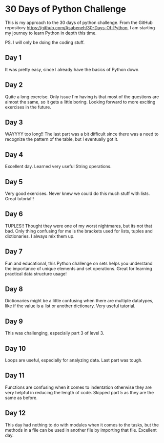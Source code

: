 # 30 Days of Python Challenge
This is my approach to the 30 days of python challenge. From the GitHub repository https://github.com/Asabeneh/30-Days-Of-Python, I am starting my journey to learn Python in depth this time.

PS. I will only be doing the coding stuff.

## Day 1
It was pretty easy, since I already have the basics of Python down.

## Day 2
Quite a long exercise. Only issue I'm having is that most of the questions are almost the same, so it gets a little boring. Looking forward to more exciting exercises in the future.

## Day 3
WAYYYY too long!! The last part was a bit difficult since there was a need to recognize the pattern of the table, but I eventually got it.

## Day 4
Excellent day. Learned very useful String operations.

## Day 5
Very good exercises. Never knew we could do this much stuff with lists. Great tutorial!!

## Day 6
TUPLES!! Thought they were one of my worst nightmares, but its not that bad. Only thing confusing for me is the brackets used for lists, tuples and dictionaries. I always mix them up.

## Day 7
Fun and educational, this Python challenge on sets helps you understand the importance of unique elements and set operations. Great for learning practical data structure usage!

## Day 8
Dictionaries might be a little confusing when there are multiple datatypes, like if the value is a list or another dictionary. Very useful tutorial.

## Day 9
This was challenging, especially part 3 of level 3.

## Day 10
Loops are useful, especially for analyzing data. Last part was tough.

## Day 11
Functions are confusing when it comes to indentation otherwise they are very helpful in reducing the length of code. Skipped part 5 as they are the same as before.

## Day 12
This day had nothing to do with modules when it comes to the tasks, but the methods in a file can be used in another file by importing that file. Excellent day.